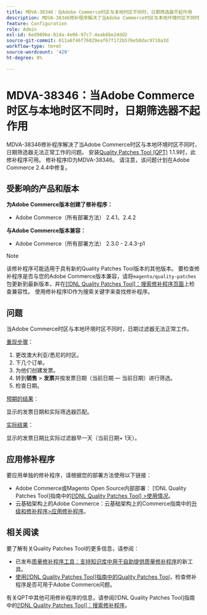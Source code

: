 ```yaml
---
title: MDVA-38346：当Adobe Commerce时区与本地时区不同时，日期筛选器不起作用
description: MDVA-38346修补程序解决了当Adobe Commerce时区与本地环境时区不同时，日期筛选器无法正常工作的问题。 安装[Quality Patches Tool (QPT)](https://experienceleague.adobe.com/en/docs/commerce-operations/tools/quality-patches-tool/quality-patches-tool-to-self-serve-quality-patches) 1.1.9后，即可使用此修补程序。 修补程序ID为MDVA-38346。 请注意，该问题计划在Adobe Commerce 2.4.4中修复。
feature: Configuration
role: Admin
exl-id: 6ed909be-81da-4e06-97c7-4eab8be2ddd2
source-git-commit: 011a6f46f76029eaf67f172b576e58dac9710a3d
workflow-type: tm+mt
source-wordcount: '429'
ht-degree: 0%

---
```


# MDVA-38346：当Adobe Commerce时区与本地时区不同时，日期筛选器不起作用

MDVA-38346修补程序解决了当Adobe Commerce时区与本地环境时区不同时，日期筛选器无法正常工作的问题。 安装[Quality Patches Tool (QPT)](https://experienceleague.adobe.com/en/docs/commerce-operations/tools/quality-patches-tool/quality-patches-tool-to-self-serve-quality-patches) 1.1.9时，此修补程序可用。 修补程序ID为MDVA-38346。 请注意，该问题计划在Adobe Commerce 2.4.4中修复。

## 受影响的产品和版本

**为Adobe Commerce版本创建了修补程序：**

* Adobe Commerce（所有部署方法） 2.4.1、2.4.2

**与Adobe Commerce版本兼容：**

* Adobe Commerce（所有部署方法） 2.3.0 - 2.4.3-p1

>[!NOTE]
>
>该修补程序可能适用于具有新的Quality Patches Tool版本的其他版本。 要检查修补程序是否与您的Adobe Commerce版本兼容，请将`magento/quality-patches`包更新到最新版本，并在[[!DNL Quality Patches Tool]：搜索修补程序页面](https://experienceleague.adobe.com/en/docs/commerce-operations/tools/quality-patches-tool/quality-patches-tool-to-self-serve-quality-patches)上检查兼容性。 使用修补程序ID作为搜索关键字来查找修补程序。

## 问题

当Adobe Commerce时区与本地环境时区不同时，日期过滤器无法正常工作。

<u>重现步骤</u>：

1. 更改澳大利亚/悉尼的时区。
1. 下几个订单。
1. 为他们创建发票。
1. 转到&#x200B;**销售** > **发票**&#x200B;并按发票日期（当前日期 — 当前日期）进行筛选。
1. 检查日期。

<u>预期的结果</u>：

显示的发票日期和实际筛选器匹配。

<u>实际结果</u>：

显示的发票日期比实际过滤器早一天（当前日期+ 1天）。

## 应用修补程序

要应用单独的修补程序，请根据您的部署方法使用以下链接：

* Adobe Commerce或Magento Open Source内部部署： [!DNL Quality Patches Tool]指南中的[[!DNL Quality Patches Tool] >使用情况](/help/tools/quality-patches-tool/usage.md)。
* 云基础架构上的Adobe Commerce：云基础架构上的Commerce指南中的[升级和修补程序>应用修补程序](https://experienceleague.adobe.com/docs/commerce-cloud-service/user-guide/develop/upgrade/apply-patches.html)。

## 相关阅读

要了解有关Quality Patches Tool的更多信息，请参阅：

* 已发布[质量修补程序工具：支持知识库中用于自助提供质量修补程序](https://experienceleague.adobe.com/en/docs/commerce-operations/tools/quality-patches-tool/quality-patches-tool-to-self-serve-quality-patches)的新工具。
* [使用[!DNL Quality Patches Tool]指南中的Quality Patches Tool](/help/tools/quality-patches-tool/patches-available-in-qpt/check-patch-for-magento-issue-with-magento-quality-patches.md)，检查修补程序是否可用于Adobe Commerce问题。

有关QPT中其他可用修补程序的信息，请参阅[!DNL Quality Patches Tool]指南中的[[!DNL Quality Patches Tool]：搜索修补程序](https://experienceleague.adobe.com/tools/commerce-quality-patches/index.html)。
